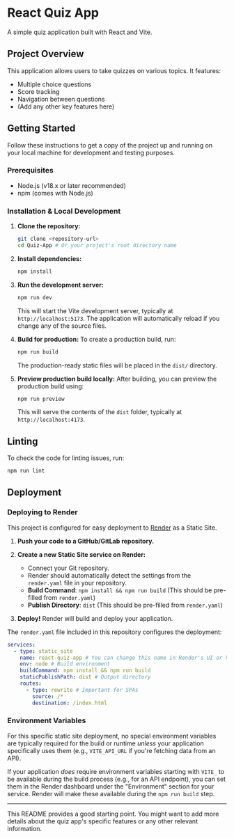 # React Quiz App

A simple quiz application built with React and Vite.

## Project Overview

This application allows users to take quizzes on various topics. It features:
- Multiple choice questions
- Score tracking
- Navigation between questions
- (Add any other key features here)

## Getting Started

Follow these instructions to get a copy of the project up and running on your local machine for development and testing purposes.

### Prerequisites

- Node.js (v18.x or later recommended)
- npm (comes with Node.js)

### Installation & Local Development

1.  **Clone the repository:**
    ```bash
    git clone <repository-url>
    cd Quiz-App # Or your project's root directory name
    ```

2.  **Install dependencies:**
    ```bash
    npm install
    ```

3.  **Run the development server:**
    ```bash
    npm run dev
    ```
    This will start the Vite development server, typically at `http://localhost:5173`. The application will automatically reload if you change any of the source files.

4.  **Build for production:**
    To create a production build, run:
    ```bash
    npm run build
    ```
    The production-ready static files will be placed in the `dist/` directory.

5.  **Preview production build locally:**
    After building, you can preview the production build using:
    ```bash
    npm run preview
    ```
    This will serve the contents of the `dist` folder, typically at `http://localhost:4173`.

## Linting

To check the code for linting issues, run:
```bash
npm run lint
```

## Deployment

### Deploying to Render

This project is configured for easy deployment to [Render](https://render.com/) as a Static Site.

1.  **Push your code to a GitHub/GitLab repository.**

2.  **Create a new Static Site service on Render:**
    *   Connect your Git repository.
    *   Render should automatically detect the settings from the `render.yaml` file in your repository.
    *   **Build Command**: `npm install && npm run build` (This should be pre-filled from `render.yaml`)
    *   **Publish Directory**: `dist` (This should be pre-filled from `render.yaml`)

3.  **Deploy!** Render will build and deploy your application.

The `render.yaml` file included in this repository configures the deployment:
```yaml
services:
  - type: static_site
    name: react-quiz-app # You can change this name in Render's UI or here
    env: node # Build environment
    buildCommand: npm install && npm run build
    staticPublishPath: dist # Output directory
    routes:
      - type: rewrite # Important for SPAs
        source: /*
        destination: /index.html
```

### Environment Variables

For this specific static site deployment, no special environment variables are typically required for the build or runtime *unless* your application specifically uses them (e.g., `VITE_API_URL` if you're fetching data from an API).

If your application *does* require environment variables starting with `VITE_` to be available during the build process (e.g., for an API endpoint), you can set them in the Render dashboard under the "Environment" section for your service. Render will make these available during the `npm run build` step.

---

This README provides a good starting point. You might want to add more details about the quiz app's specific features or any other relevant information.
